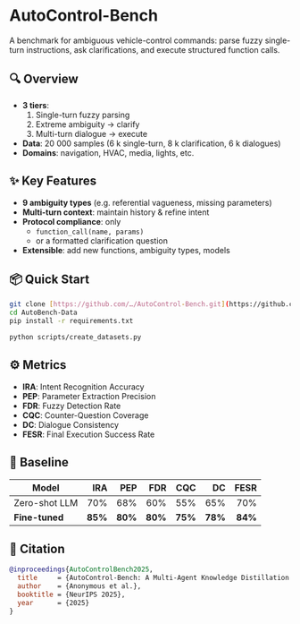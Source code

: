 # AutoControl-Bench

A benchmark for ambiguous vehicle-control commands: parse fuzzy single-turn instructions, ask clarifications, and execute structured function calls.

## 🔍 Overview
- **3 tiers**:  
  1. Single-turn fuzzy parsing  
  2. Extreme ambiguity → clarify  
  3. Multi-turn dialogue → execute  
- **Data**: 20 000 samples (6 k single-turn, 8 k clarification, 6 k dialogues)  
- **Domains**: navigation, HVAC, media, lights, etc.

## ✨ Key Features
- **9 ambiguity types** (e.g. referential vagueness, missing parameters)  
- **Multi-turn context**: maintain history & refine intent  
- **Protocol compliance**: only  
  - `function_call(name, params)`  
  - or a formatted clarification question  
- **Extensible**: add new functions, ambiguity types, models

## 📦 Quick Start

```bash
git clone [https://github.com/…/AutoControl-Bench.git](https://github.com/HangerAmber/AutoBench-Data.git)
cd AutoBench-Data
pip install -r requirements.txt
```

```bash
python scripts/create_datasets.py
```

## ⚙️ Metrics
- **IRA**: Intent Recognition Accuracy  
- **PEP**: Parameter Extraction Precision  
- **FDR**: Fuzzy Detection Rate  
- **CQC**: Counter-Question Coverage  
- **DC**: Dialogue Consistency  
- **FESR**: Final Execution Success Rate  

## 📑 Baseline
| Model         | IRA  | PEP  | FDR  | CQC  | DC   | FESR |
|---------------|-----:|-----:|-----:|-----:|-----:|-----:|
| Zero-shot LLM |  70% |  68% |  60% |  55% |  65% |  70% |
| **Fine-tuned**| **85%** | **80%** | **80%** | **75%** | **78%** | **84%** |

## 📜 Citation
```bibtex
@inproceedings{AutoControlBench2025,
  title     = {AutoControl-Bench: A Multi-Agent Knowledge Distillation Framework for Complex Vehicle Function Call Understanding},
  author    = {Anonymous et al.},
  booktitle = {NeurIPS 2025},
  year      = {2025}
}
```
